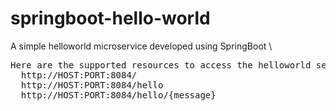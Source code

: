 # springboot-hello-world
A simple helloworld microservice developed using SpringBoot \

<pre>
Here are the supported resources to access the helloworld service :
  http://HOST:PORT:8084/
  http://HOST:PORT:8084/hello
  http://HOST:PORT:8084/hello/{message}
</pre>
